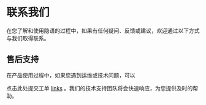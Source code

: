 # 联系我们
在您了解和使用隐语的过程中，如果有任何疑问、反馈或建议，欢迎通过以下方式与我们取得联系。
## 售后支持
在产品使用过程中，如果您遇到运维或技术问题，可以

点击此处提交工单
[links](https://links.alipay.com/app/room/66827ef8d19aed04e7d287dd/)
。我们的技术支持团队将会快速响应，为您提供及时的帮助。

